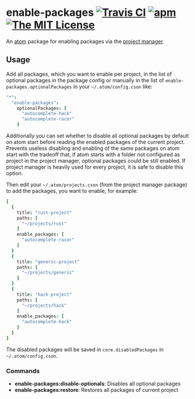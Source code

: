 # enable-packages [![Travis CI](https://img.shields.io/travis/Gerschtli/enable-packages.svg?style=flat-square)](https://travis-ci.org/Gerschtli/enable-packages) [![apm](https://img.shields.io/apm/v/enable-packages.svg?style=flat-square)](https://atom.io/packages/enable-packages) [![The MIT License](https://img.shields.io/badge/license-MIT-orange.svg?style=flat-square)](http://opensource.org/licenses/MIT)

An [atom](https://atom.io/) package for enabling packages via the
[project manager](https://atom.io/packages/project-manager).

## Usage

Add all packages, which you want to enable per project, in the list of optional packages in the package config or
manually in the list of `enable-packages.optionalPackages` in your `~/.atom/config.cson` like:
```cson
"*":
  "enable-packages":
    optionalPackages: [
      "autocomplete-hack"
      "autocomplete-racer"
    ]
```

Additionally you can set whether to disable all optional packages by default on atom start before reading the enabled
packages of the current project.
Prevents useless disabling and enabling of the same packages on atom start with the tradeoff that, if atom starts with
a folder not configured as project in the project manager, optional packages could be still enabled.
If project manager is heavily used for every project, it is safe to disable this option.

Then edit your `~/.atom/projects.cson` (from the project manager package) to add the packages, you want to enable, for example:
```cson
[
  {
    title: "rust-project"
    paths: [
      "~/projects/rust"
    ]
    enable_packages: [
      "autocomplete-racer"
    ]
  }
  {
    title: "generic-project"
    paths: [
      "~/projects/generic"
    ]
  }
  {
    title: "hack-project"
    paths: [
      "~/projects/hack"
    ]
    enable_packages: [
      "autocomplete-hack"
    ]
  }
]
```

The disabled packages will be saved in `core.disabledPackages` in `~/.atom/config.cson`.

### Commands

 - __enable-packages:disable-optionals__: Disables all optional packages
 - __enable-packages:restore__: Restores all packages of current project
